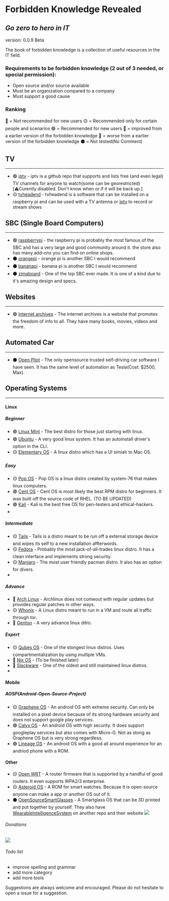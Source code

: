 # Forbidden Knowledge Revealed
## _Go zero to hero in IT_
version: 0.0.9 Beta

The book of forbidden knowledge is a collection of useful resources in the IT field. 

### Requirements to be forbidden knowledge (2 out of 3 needed, or special permission):
- Open source and/or source available
- Must be an organization compared to a company
- Must support a good cause 

### Ranking
:red_circle: = Not recommended for new users
:yellow_circle: = Recommended only for certain people and scenarios
:green_circle:	= Recommended for new users
:small_red_triangle:	= improved from a earlier version of the forbidden knowledge
:small_red_triangle_down: = worse from a earlier version of the forbidden knowledge
:black_circle:	= Not tested(No Comment)

## TV
-----
- :green_circle: [iptv] - iptv is a github repo that supports and lists free (and even legal) TV channels for anyone to watch(some can be georestricted)[:warning:Curently disabled. Don't know when or if it will be back up.]
- :yellow_circle: [tvheadend] - tvheadend is a software that can be installed on a raspberry pi and can be used with a TV antenna or [iptv] to record or stream shows 

## SBC (Single Board Computers)
------------------------------
- :green_circle: [raspberrypi] - the raspberry pi is probably the most famous of the SBC and has a very large and good community around it. the store also has many add-ons you can find on online shops.
- :black_circle: [orangepi] - orange pi is another SBC I would recommend
- :black_circle: [bananapi] - banana pi is another SBC I would recommend
- :black_circle: [zimaboard] - One of the top SBC ever made. It is one of a kind due to it's amazing design and specs.

## Websites
------------
- :green_circle: [Internet archives] - The internet archives is a website that promotes the freedom of info to all. They have many books, movies, videos and more.

## Automated Car
----------------
- :black_circle: [Open Pilot] - The only opensource trusted self-driving car software I have seen. It has the same level of automation as Tesla(Cost: $2500, Max).

## Operating Systems
---------------------------------------
#### Linux
##### Beginner
- :green_circle: [Linux Mint] - The best distro for those just starting with linux.
- :green_circle: [Ubuntu] - A very good linux system. It has an autoinstall driver's option in the CLI.
- :yellow_circle: [Elementary OS] - A linux distro which has a UI simialr to Mac OS.

##### Easy
- :yellow_circle: [Pop OS] - Pop OS is a linux distro created by system-76 that makes linux computers.
- :green_circle: [Cent OS] - Cent OS is most likely the best RPM distro for beginners. It was built off the source code of RHEL. (TO BE UPDATED)
- :green_circle: [Kali] - Kali is the best free OS for pen-testers and ethical-hackers.
- 
##### Intermediate
- :yellow_circle: [Tails] - Tails is a distro meant to be run off a external storage device and wipes its self to a new installation affterwords.
- :yellow_circle: [Fedora] - Probably the most jack-of-all-trades linux distro. It has a clean interface and implements strong security.
- :yellow_circle: [Manjaro] - The most user friendly pacman distro. It also has an option for divers.
- 
##### Advance
- :red_circle: [Arch Linux] - Archlinux does not comeout with regular updates but provides regular patches in other ways.
- :yellow_circle: [Whonix] - A Linux distro meant to run in a VM and route all traffic through tor.
- :red_circle: [Gentoo] - A very advance linux ditro.

##### Expert
- :yellow_circle: [Qubes OS] - One of the stongest linux distros. Uses compartmentalization by using multiple VMs.
- :red_circle: [Nix OS] - (To be finished later)
- :red_circle: [Slackware] - One of the oldest and still maintained linux distros.
- 
#### Mobile

##### AOSP(Android-Open-Source-Project)
- :yellow_circle: [Graphene OS] - An android OS with extreme security. Can only be installed on a pixel device because of its strong hardware security and does not support google play services.
- :green_circle: [Calyx OS] - An android OS with high security. It does support googleplay services but also comes with Micro-G. Not as stong as Graphene OS but is very strong regardless.
- :green_circle: [Lineage OS] - An android OS with a good all around experience for an andriod phone with a ROM.

#### Other
- :yellow_circle: [Open WRT] - A router firmware that is supported by a handful of good routers. It even supports WPA2/3 enterprise.
- :yellow_circle: [Asteroid OS] - A ROM for smart watches. Because it is open-source anyone can make a app or another OS out of it.
- :black_circle: [OpenSourceSmartGlasses] - A Smartglass OS that can be 3D printed and put together by yourself. They also have [WearableIntelligenceSystem] on another repo and their website <img src="https://img.shields.io/badge/untested-no%20comment-lightgrey">

###### Donations 

<img src="https://img.shields.io/badge/xmr-4AiDxbWjPNoYS5xndDfzbzJkmh1HF55Le4KZLwLgSNhN7VSCpY7FuhXQ6jw9uas7AvPHbT8XyjzRoRSNdrGNCA493m1ZYn9-blue">

###### Todo list
- improve spelling and grammar
- add more category
- add more tools

Suggestions are always welcome and encouraged. Please do not hesitate to open a issue for a suggestion.

[//]:#
   [Internet archives]: <https://archive.org/>
   [iptv]: <https://github.com/iptv-org/iptv>
   [Tvheadend]: <https://github.com/tvheadend/tvheadend>
   [Raspberrypi]: <https://www.raspberrypi.com/>
   [Orangepi]: <http://www.orangepi.org/>
   [Bananapi]: <https://www.banana-pi.org/>
   [Linux Mint]: <https://www.linuxmint.com/>
   [Ubuntu]: <https://ubuntu.com/>
   [Elementary OS]: <https://www.elementaryos.org/>
   [Pop OS]: <https://pop.system76.com/>
   [Cent OS]: <https://www.centos.org/>
   [Kali]: <https://www.kali.org/>
   [Tails]: <https://tails.boum.org/index.html>
   [Fedora]: <https://getfedora.org/>
   [Manjaro]: <https://manjaro.org/>
   [Arch Linux]: <https://archlinux.org/>
   [Whonix]: <https://www.whonix.org/>
   [Gentoo]: <https://www.gentoo.org/>
   [Qubes OS]: <https://www.qubes-os.org/>
   [Nix OS]: <https://nixos.org/>
   [Slackware]: <http://www.slackware.com/>
   [Graphene OS]: <https://grapheneos.org/>
   [Calyx OS]: <https://calyxos.org/>
   [Lineage OS]: <https://lineageos.org/>
   [Open WRT]: <https://openwrt.org/>
   [Zimaboard]: <https://www.zimaboard.com/>
   [Asteroid OS]: <https://asteroidos.org/>
   [Open Pilot]: <https://comma.ai/>
   [OpenSourceSmartGlasses]: <https://github.com/TeamOpenSmartGlasses/OpenSourceSmartGlasses>
   [WearableIntelligenceSystem]: <https://github.com/emexlabs/WearableIntelligenceSystem>
